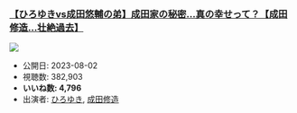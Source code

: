 ### [【ひろゆきvs成田悠輔の弟】成田家の秘密…真の幸せって？【成田修造…壮絶過去】](https://www.youtube.com/watch?v=uqFFjJo3Lsk)
[![](https://img.youtube.com/vi/uqFFjJo3Lsk/sddefault.jpg)](https://www.youtube.com/watch?v=uqFFjJo3Lsk)
-   公開日: 2023-08-02
-   視聴数: 382,903
-   **いいね数: 4,796**
-   出演者: [ひろゆき](/rehacq_fan/people/ひろゆき "wikilink"), [成田修造](/rehacq_fan/people/成田修造 "wikilink")

